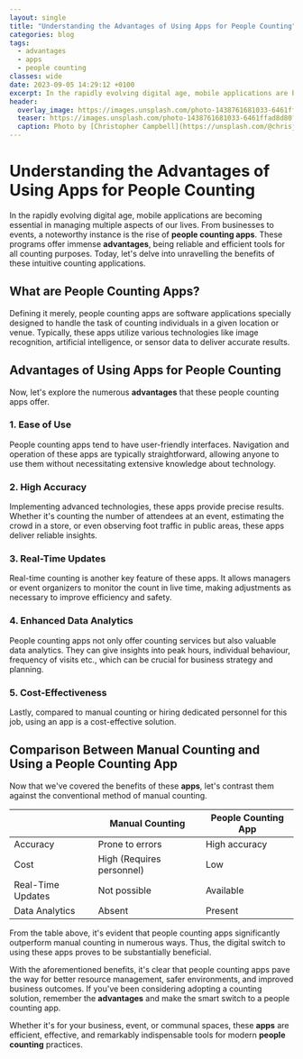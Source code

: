 ```yaml
---
layout: single
title: "Understanding the Advantages of Using Apps for People Counting"
categories: blog
tags:
  - advantages
  - apps
  - people counting
classes: wide
date: 2023-09-05 14:29:12 +0100
excerpt: In the rapidly evolving digital age, mobile applications are becoming essential in managing multiple aspects of our lives.
header:
  overlay_image: https://images.unsplash.com/photo-1438761681033-6461ffad8d80?crop=entropy&cs=tinysrgb&fit=max&fm=jpg&ixid=M3w0Nzk0ODB8MHwxfHNlYXJjaHwzfHxhZHZhbnRhZ2VzJTJDJTIwYXBwcyUyQyUyMHBlb3BsZSUyMGNvdW50aW5nfGVufDB8MHx8fDE2OTM5MjA1NTN8MA&ixlib=rb-4.0.3&q=80&w=1080
  teaser: https://images.unsplash.com/photo-1438761681033-6461ffad8d80?crop=entropy&cs=tinysrgb&fit=max&fm=jpg&ixid=M3w0Nzk0ODB8MHwxfHNlYXJjaHwzfHxhZHZhbnRhZ2VzJTJDJTIwYXBwcyUyQyUyMHBlb3BsZSUyMGNvdW50aW5nfGVufDB8MHx8fDE2OTM5MjA1NTN8MA&ixlib=rb-4.0.3&q=80&w=400
  caption: Photo by [Christopher Campbell](https://unsplash.com/@chrisjoelcampbell?utm_source=peoplecounter&utm_medium=referral) on [Unsplash](https://unsplash.com/?utm_source=peoplecounter&utm_medium=referral)
---
```


# Understanding the Advantages of Using Apps for People Counting

In the rapidly evolving digital age, mobile applications are becoming essential in managing multiple aspects of our lives. From businesses to events, a noteworthy instance is the rise of **people counting apps**. These programs offer immense **advantages**, being reliable and efficient tools for all counting purposes. Today, let's delve into unravelling the benefits of these intuitive counting applications.

## What are People Counting Apps?

Defining it merely, people counting apps are software applications specially designed to handle the task of counting individuals in a given location or venue. Typically, these apps utilize various technologies like image recognition, artificial intelligence, or sensor data to deliver accurate results. 

## Advantages of Using Apps for People Counting

Now, let's explore the numerous **advantages** that these people counting apps offer.

### 1. Ease of Use
People counting apps tend to have user-friendly interfaces. Navigation and operation of these apps are typically straightforward, allowing anyone to use them without necessitating extensive knowledge about technology.

### 2. High Accuracy
Implementing advanced technologies, these apps provide precise results. Whether it's counting the number of attendees at an event, estimating the crowd in a store, or even observing foot traffic in public areas, these apps deliver reliable insights.

### 3. Real-Time Updates
Real-time counting is another key feature of these apps. It allows managers or event organizers to monitor the count in live time, making adjustments as necessary to improve efficiency and safety.

### 4. Enhanced Data Analytics
People counting apps not only offer counting services but also valuable data analytics. They can give insights into peak hours, individual behaviour, frequency of visits etc., which can be crucial for business strategy and planning.

### 5. Cost-Effectiveness
Lastly, compared to manual counting or hiring dedicated personnel for this job, using an app is a cost-effective solution.

## Comparison Between Manual Counting and Using a People Counting App

Now that we've covered the benefits of these **apps**, let's contrast them against the conventional method of manual counting.

|   | Manual Counting | People Counting App |
|---|---|---|
| Accuracy | Prone to errors | High accuracy |
| Cost | High (Requires personnel) | Low |
| Real-Time Updates  | Not possible | Available |
| Data Analytics   | Absent | Present |

From the table above, it's evident that people counting apps significantly outperform manual counting in numerous ways. Thus, the digital switch to using these apps proves to be substantially beneficial.

With the aforementioned benefits, it's clear that people counting apps pave the way for better resource management, safer environments, and improved business outcomes. If you've been considering adopting a counting solution, remember the **advantages** and make the smart switch to a people counting app. 

Whether it's for your business, event, or communal spaces, these **apps** are efficient, effective, and remarkably indispensable tools for modern **people counting** practices.